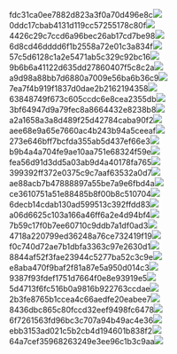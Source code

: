 fdc31ca0ee7882d823a3f0a70d496e8c<img  src="https://img.alicdn.com/bao/uploaded/i3/2639837995/TB2me9npIj_B1NjSZFHXXaDWpXa_!!2639837995.jpg_160x160.jpg">
0ddc17cbab4131d119cc57255178c80f<img  src="https://img.alicdn.com/bao/uploaded/i1/2639837995/O1CN0128vl0KHRyAexEmp_!!2639837995.jpg_160x160.jpg">
4426c29c7ccd6a96bec26ab17cd7be98<img  src="https://img.alicdn.com/bao/uploaded/i4/2639837995/O1CN0128vl03pVszyGMqJ_!!2639837995.jpg_160x160.jpg">
6d8cd46dddd6f1b2558a72e01c3a834f<img  src="https://img.alicdn.com/bao/uploaded/i2/2639837995/O1CN0128vl0Ih2dy6u3Fm_!!2639837995.jpg_160x160.jpg">
57c5d6128c1a2e5471ab5c329c92bc16<img  src="https://img.alicdn.com/bao/uploaded/i3/2639837995/O1CN0128vl0EHQKbxN3lK_!!2639837995.jpg_160x160.jpg">
9b6b6a41122d635dd27860407f5c8c2a<img  src="https://img.alicdn.com/bao/uploaded/i4/2639837995/O1CN0128vl0WN9kjPa3ZD_!!2639837995.jpg_160x160.jpg">
a9d98a88bb7d6880a7009e56ba6b36c9<img  src="https://img.alicdn.com/bao/uploaded/i2/2639837995/TB2mEA3prZnBKNjSZFGXXbt3FXa_!!2639837995.jpg_160x160.jpg">
7ea7f4b919f1837d0dae2b2162194358<img  src="https://img.alicdn.com/bao/uploaded/i2/2639837995/O1CN0128vl0QpJsAxAuM2_!!2639837995.jpg_160x160.jpg">
63848749f673c605ccdc6e8cea2355db<img  src="https://img.alicdn.com/bao/uploaded/i1/2639837995/O1CN0128vl0Y8l0ANbkeI_!!2639837995.jpg_160x160.jpg">
3bf64947d9a79fec8a8664432e8238b8<img  src="https://img.alicdn.com/bao/uploaded/i4/2639837995/O1CN0128vl0crlIuBjuDl_!!2639837995.jpg_160x160.jpg">
a2a1658a3a8d489f25d42784caba90f2<img  src="https://img.alicdn.com/bao/uploaded/i4/2639837995/O1CN0128vl0FocLMl3t6j_!!2639837995.jpg_160x160.jpg">
aee68e9a65e7660ac4b243b94a5ceeaf<img  src="https://img.alicdn.com/bao/uploaded/i3/2639837995/TB2Z4ECncj_B1NjSZFHXXaDWpXa_!!2639837995.jpg_160x160.jpg">
273e646bff7bcfda355ab5d437ef66e3<img  src="https://img.alicdn.com/imgextra/i1/2639837995/O1CN0128vl0lCW5MJUmCk_!!2639837995.jpg">
b9b4a4a704fe9ae10aa751e68324f59e<img  src="https://img.alicdn.com/imgextra/i3/2639837995/O1CN0128vl0lCegE1LJ3K_!!2639837995.jpg">
fea56d91d3dd5a03ab9d4a40178fa765<img  src="https://img.alicdn.com/imgextra/i1/2639837995/O1CN0128vl0lCX5hi1Ecj_!!2639837995.jpg">
399392ff372e0375c9c7aaf63532a0d7<img  src="https://img.alicdn.com/imgextra/i3/2639837995/O1CN0128vl0krYdfY6mTX_!!2639837995.jpg">
ae88acb7b47888897a55be7a9e6fbd4a<img  src="https://img.alicdn.com/imgextra/i3/2639837995/O1CN0128vl0j8cTkTkAfO_!!2639837995.jpg">
ce3610751a51e88485b8f00b8c510704<img  src="https://img.alicdn.com/imgextra/i1/2639837995/O1CN0128vl0j8c0d5wwM2_!!2639837995.jpg">
6decb14cdab130ad599513c392ffdd83<img  src="https://img.alicdn.com/imgextra/i4/2639837995/O1CN0128vl0k2afG4ulBF_!!2639837995.jpg">
a06d6625c103a166a46ff6a2e4d94bf4<img  src="https://img.alicdn.com/imgextra/i1/2639837995/O1CN0128vl0lqnpmLgCRf_!!2639837995.jpg">
7b59c17f0b7ee60710c9ddb7a1df0ad3<img  src="https://img.alicdn.com/imgextra/i4/2639837995/O1CN0128vl0eP1eiLInpu_!!2639837995.jpg">
4718a220799ed36248a76ce732419f19<img  src="https://img.alicdn.com/imgextra/i2/2639837995/O1CN0128vl0ktrjyQJdeW_!!2639837995.jpg">
f0c740d72ae7b1dbfa3363c97e2630d1<img  src="https://img.alicdn.com/imgextra/i4/2639837995/O1CN0128vl0eP0Rs2KMjW_!!2639837995.jpg">
8844af52f3fae23944c5277ba52c3c9e<img  src="https://img.alicdn.com/imgextra/i1/2639837995/O1CN0128vl0kZhZnujmjY_!!2639837995.jpg">
e8aba470f9baf2f81a87e5a950d014c3<img  src="https://img.alicdn.com/imgextra/i3/2639837995/O1CN0128vl0krYlwyZDVr_!!2639837995.jpg">
9387f93fdef1751d7664f0e8e93919e5<img  src="https://img.alicdn.com/imgextra/i2/2639837995/O1CN0128vl0k2aCBNOhNs_!!2639837995.jpg">
5d4713f6fc516b0a9816b922763ccdae<img  src="https://img.alicdn.com/imgextra/i1/2639837995/O1CN0128vl0lCY64IIRxq_!!2639837995.jpg">
2b3fe8765b1ccea4c66aedfe20eabee7<img  src="https://img.alicdn.com/imgextra/i1/2639837995/O1CN0128vl0k2ZzjnLRPI_!!2639837995.jpg">
8436dbc865c80fccd32eef9498fc6478<img  src="https://img.alicdn.com/imgextra/i1/2639837995/O1CN0128vl0lCWkvoCbHz_!!2639837995.jpg">
6f7261563fd96bc3c707a94b49ac4e36<img  src="https://img.alicdn.com/imgextra/i3/2639837995/O1CN0128vl0kZhNKSRwHA_!!2639837995.jpg">
ebb3153ad021c5b2cb4d194601b838f2<img  src="https://img.alicdn.com/imgextra/i2/2639837995/O1CN0128vl0ktqw6SpOlk_!!2639837995.jpg">
64a7cef35968263249e3ee96c1b3c9aa<img  src="https://img.alicdn.com/imgextra/i3/2639837995/O1CN0128vl0j8bPDo6y5Y_!!2639837995.jpg">
